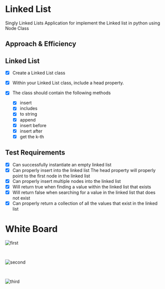 # Linked List

<!-- Description of the challenge -->

Singly Linked Lists Application for implement the Linked list in python
using Node Class

## Approach & Efficiency

<!-- What approach did you take? Discuss Why. What is the Big O space/time for this approach? -->

## Linked List

* [x] Create a Linked List class
* [x] Within your Linked List class, include a head property.
* [x] The class should contain the following methods

    - [x] insert
    - [x] includes
    - [x] to string
    - [x] append
    - [x] insert before
    - [x] insert after
    - [x] get the k-th

## Test Requirements

* [x] Can successfully instantiate an empty linked list
* [x] Can properly insert into the linked list
The head property will properly point to the first node in the linked list
* [x] Can properly insert multiple nodes into the linked list
* [x] Will return true when finding a value within the linked list that exists
* [x] Will return false when searching for a value in the linked list that does not exist
* [x] Can properly return a collection of all the values that exist in the linked list
# White Board

![first](1.png)

</br>

![second](2.png)

</br>

![third](3.png)

